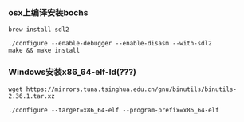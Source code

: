 ### osx上编译安装bochs
```
brew install sdl2

./configure --enable-debugger --enable-disasm --with-sdl2
make && make install
```

### Windows安装x86_64-elf-ld(???)
```
wget https://mirrors.tuna.tsinghua.edu.cn/gnu/binutils/binutils-2.36.1.tar.xz

./configure --target=x86_64-elf --program-prefix=x86_64-elf
```